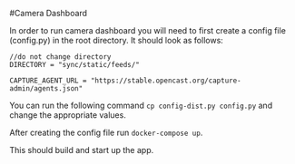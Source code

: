 #Camera Dashboard

In order to run camera dashboard you will need to first create a config file (config.py)
in the root directory. It should look as follows:

    //do not change directory
    DIRECTORY = "sync/static/feeds/"
    
    CAPTURE_AGENT_URL = "https://stable.opencast.org/capture-admin/agents.json"

You can run the following command `cp config-dist.py config.py` and change the appropriate values.
 
After creating the config file run `docker-compose up`.

This should build and start up the app.